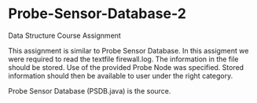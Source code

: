 # Probe-Sensor-Database-2
Data Structure Course Assignment

This assignment is similar to Probe Sensor Database.
In this assigment we were required to read the textfile firewall.log.
The information in the file should be stored.
Use of the provided Probe Node was specified.
Stored information should then be available to user under the right category.

Probe Sensor Database (PSDB.java) is the source.
